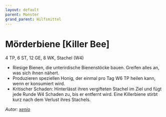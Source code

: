 ```yaml
---
layout: default
parent: Monster
grand_parent: Hilfsmittel
---
```


# Mörderbiene [Killer Bee]
4 TP, 6 ST, 12 GE, 8 WK, Stachel (W4)
- Riesige Bienen, die unterirdische Bienenstöcke bauen. Greifen alles an, was sich ihnen nähert.
- Produzieren speziellen Honig, der einmal pro Tag W6 TP heilen kann, wenn er konsumiert wird.
- Kritischer Schaden: Hinterlässt ihren vergifteten Stachel im Ziel und fügt jede Runde W4 Schaden zu, bis er entfernt wird. Eine Killerbiene stirbt kurz nach dem Verlust ihres Stachels.

*Autor: [xenio](https://xenioinabottle.blogspot.com)*
